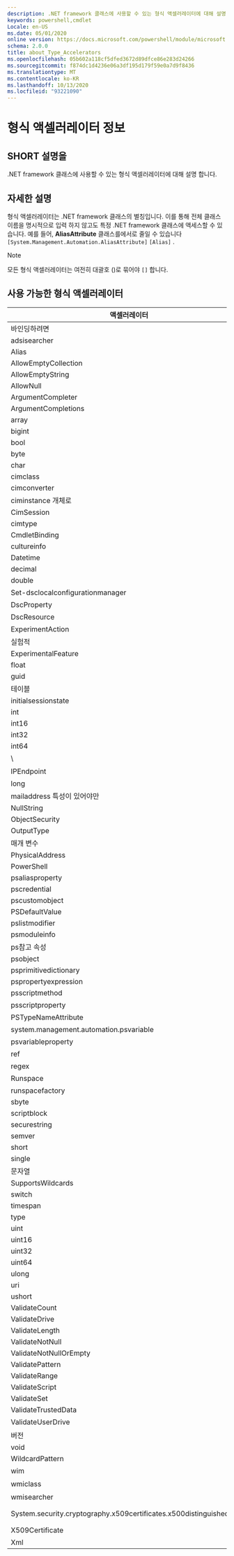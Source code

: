 ```yaml
---
description: .NET framework 클래스에 사용할 수 있는 형식 액셀러레이터에 대해 설명 합니다.
keywords: powershell,cmdlet
Locale: en-US
ms.date: 05/01/2020
online version: https://docs.microsoft.com/powershell/module/microsoft.powershell.core/about/about_type_accelerators?view=powershell-6.0&WT.mc_id=ps-gethelp
schema: 2.0.0
title: about_Type_Accelerators
ms.openlocfilehash: 05b602a118cf5dfed3672d89dfce86e283d24266
ms.sourcegitcommit: f874dc1d4236e06a3df195d179f59e0a7d9f8436
ms.translationtype: MT
ms.contentlocale: ko-KR
ms.lasthandoff: 10/13/2020
ms.locfileid: "93221090"
---
```

# <a name="about-type-accelerators"></a>형식 액셀러레이터 정보

## <a name="short-desription"></a>SHORT 설명을
.NET framework 클래스에 사용할 수 있는 형식 액셀러레이터에 대해 설명 합니다.

## <a name="long-description"></a>자세한 설명

형식 액셀러레이터는 .NET framework 클래스의 별칭입니다. 이를 통해 전체 클래스 이름을 명시적으로 입력 하지 않고도 특정 .NET framework 클래스에 액세스할 수 있습니다. 예를 들어, **AliasAttribute** 클래스를에서로 줄일 수 있습니다 `[System.Management.Automation.AliasAttribute]` `[Alias]` .

> [!NOTE]
> 모든 형식 액셀러레이터는 여전히 대괄호 ()로 묶어야 `[]` 합니다.

## <a name="available-type-accelerators"></a>사용 가능한 형식 액셀러레이터

|        액셀러레이터          |                           전체 클래스 이름                           |
|---------------------------- | ------------------------------------------------------------------- |
|바인딩하려면                         | DirectoryServices                             |
|adsisearcher                 | DirectoryServices                          |
|Alias                        | AliasAttribute.                         |
|AllowEmptyCollection         | AllowEmptyCollectionAttribute.          |
|AllowEmptyString             | AllowEmptyStringAttribute.              |
|AllowNull                    | System.object. AllowNullAttribute                     |
|ArgumentCompleter            | ArgumentCompleterAttribute.             |
|ArgumentCompletions          | ArgumentCompletionsAttribute.           |
|array                        | System.Array                                                        |
|bigint                       | BigInteger                                          |
|bool                         | System.Boolean                                                      |
|byte                         | System.Byte                                                         |
|char                         | System.Char                                                         |
|cimclass                     | CimClass.                        |
|cimconverter                 | CimConverter.                    |
|ciminstance 개체로                  | Ciminstance 개체로.                     |
|CimSession                   | Microsoft.Management.Infrastructure.CimSession                      |
|cimtype                      | CimType.                         |
|CmdletBinding                | System.web. CmdletBindingAttribute                 |
|cultureinfo                  | System.object. CultureInfo                                    |
|Datetime                     | System.DateTime                                                     |
|decimal                      | System.Decimal                                                      |
|double                       | System.Double                                                       |
|Set-dsclocalconfigurationmanager | System.object를 관리 합니다.  |
|DscProperty                  | DscPropertyAttribute.                   |
|DscResource                  | System.object입니다.                   |
|ExperimentAction             | ExperimentAction.                       |
|실험적                 | ExperimentalAttribute.                  |
|ExperimentalFeature          | ExperimentalFeature.                    |
|float                        | System.Single                                                       |
|guid                         | System.Guid                                                         |
|테이블                    | System.Collections.Hashtable                                        |
|initialsessionstate          | System.Management.Automation.Runspaces.InitialSessionState          |
|int                          | System.Int32                                                        |
|int16                        | System.Int16                                                        |
|int32                        | System.Int32                                                        |
|int64                        | System.Int64                                                        |
|\                    | 시스템 .Net. IPAddress                                                |
|IPEndpoint                   | 시스템 .Net. IPEndPoint                                               |
|long                         | System.Int64                                                        |
|mailaddress 특성이 있어야만                  | 시스템 .Net. 메일 주소                                         |
|NullString                   | System.object. NullString                    |
|ObjectSecurity               | Accesscontrol-namespace. ObjectSecurity                        |
|OutputType                   | OutputTypeAttribute.                    |
|매개 변수                    | System.object. ParameterAttribute                     |
|PhysicalAddress              | System.net.networkinformation. PhysicalAddress                       |
|PowerShell                   | System.object. PowerShell                             |
|psaliasproperty              | PSAliasProperty.                        |
|pscredential                 | System.object. PSCredential                           |
|pscustomobject               | System.web. PSObject                               |
|PSDefaultValue               | System.Management.Automation.PSDefaultValueAttribute                |
|pslistmodifier               | System.object. .Iiilistmodifier                         |
|psmoduleinfo                 | System.object..                           |
|ps참고 속성               | System.object 속성입니다.                         |
|psobject                     | System.web. PSObject                               |
|psprimitivedictionary        | PSPrimitiveDictionary.                  |
|pspropertyexpression         | Microsoft. PowerShell. PSPropertyExpression                  |
|psscriptmethod               | PSScriptMethod.                         |
|psscriptproperty             | System.web. n a m a 속성                       |
|PSTypeNameAttribute          | PSTypeNameAttribute.                    |
|system.management.automation.psvariable                   | System.object입니다.                             |
|psvariableproperty           | PSVariableProperty.                     |
|ref                          | System.object를 참조 하십시오.                            |
|regex                        | System.Text.RegularExpressions.Regex                                |
|Runspace                     | Runspace입니다.                     |
|runspacefactory              | Runspace. RunspaceFactory              |
|sbyte                        | System.SByte                                                        |
|scriptblock                  | System.object.                            |
|securestring                 | System.Security.SecureString                                        |
|semver                       | SemanticVersion.                        |
|short                        | System.Int16                                                        |
|single                       | System.Single                                                       |
|문자열                       | System.String                                                       |
|SupportsWildcards            | SupportsWildcardsAttribute.             |
|switch                       | System.Management.Automation.SwitchParameter                        |
|timespan                     | System.TimeSpan                                                     |
|type                         | System.Type                                                         |
|uint                         | System.UInt32                                                       |
|uint16                       | System.UInt16                                                       |
|uint32                       | System.UInt32                                                       |
|uint64                       | System.UInt64                                                       |
|ulong                        | System.UInt64                                                       |
|uri                          | System.Uri                                                          |
|ushort                       | System.UInt16                                                       |
|ValidateCount                | ValidateCountAttribute.                 |
|ValidateDrive                | System.object. ValidateDriveAttribute                 |
|ValidateLength               | ValidateLengthAttribute.                |
|ValidateNotNull              | ValidateNotNullAttribute.               |
|ValidateNotNullOrEmpty       | ValidateNotNullOrEmptyAttribute.        |
|ValidatePattern              | ValidatePatternAttribute.               |
|ValidateRange                | ValidateRangeAttribute.                 |
|ValidateScript               | ValidateScriptAttribute.                |
|ValidateSet                  | ValidateSetAttribute.                   |
|ValidateTrustedData          | ValidateTrustedDataAttribute.           |
|ValidateUserDrive            | System.web. Validateuser드라이브 특성             |
|버전                      | System.Version                                                      |
|void                         | System.Void                                                         |
|WildcardPattern              | WildcardPattern.                        |
|wim                          | System.object 개체                                  |
|wmiclass                     | System.object 클래스                                   |
|wmisearcher                  | 시스템 관리. ManagementObjectSearcher                          |
|System.security.cryptography.x509certificates.x500distinguishedname        | System.security.cryptography.x509certificates.x509certificate2. System.security.cryptography.x509certificates.x500distinguishedname |
|X509Certificate              | System.security.cryptography.x509certificates.x509certificate2입니다.       |
|Xml                          | System.Xml.XmlDocument                                              |
